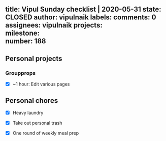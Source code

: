 title:	Vipul Sunday checklist | 2020-05-31
state:	CLOSED
author:	vipulnaik
labels:	
comments:	0
assignees:	vipulnaik
projects:	
milestone:	
number:	188
--
## Personal projects

### Groupprops

- [x] ~1 hour: Edit various pages

## Personal chores

- [x] Heavy laundry
- [x] Take out personal trash
- [x] One round of weekly meal prep

